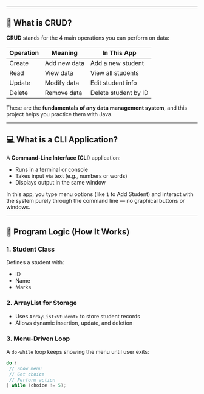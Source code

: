 
---

## 📌 What is CRUD?

**CRUD** stands for the 4 main operations you can perform on data:

| Operation | Meaning       | In This App               |
|-----------|---------------|---------------------------|
| Create    | Add new data  | Add a new student         |
| Read      | View data     | View all students         |
| Update    | Modify data   | Edit student info         |
| Delete    | Remove data   | Delete student by ID      |

These are the **fundamentals of any data management system**, and this project helps you practice them with Java.

---

## 💻 What is a CLI Application?

A **Command-Line Interface (CLI)** application:

- Runs in a terminal or console
- Takes input via text (e.g., numbers or words)
- Displays output in the same window

In this app, you type menu options (like `1` to Add Student) and interact with the system purely through the command line — no graphical buttons or windows.

---

## 🧠 Program Logic (How It Works)

### 1. **Student Class**
Defines a student with:
- ID
- Name
- Marks

### 2. **ArrayList for Storage**
- Uses `ArrayList<Student>` to store student records
- Allows dynamic insertion, update, and deletion

### 3. **Menu-Driven Loop**
A `do-while` loop keeps showing the menu until user exits:

```java
do {
 // Show menu
 // Get choice
 // Perform action
} while (choice != 5);
